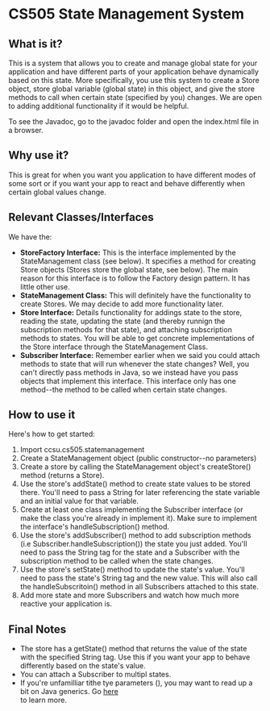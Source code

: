 <h1>CS505 State Management System</h1>
<h2>What is it?</h2>
<p>This is a system that allows you to create and manage global state for
your application and have different parts of your application behave
dynamically based on this state. More specifically, you use this system to
create a Store object, store global variable (global state) in this object, and
give the store methods to call when certain state (specified by you) changes.
We are open to adding additional functionality if it would be helpful.</p>
<p>To see the Javadoc, go to the javadoc folder and open the index.html file in
a browser.</p>
<h2>Why use it?</h2>
<p>This is great for when you want you application to have different modes
of some sort or if you want your app to react and behave differently when certain
global values change.
<h2>Relevant Classes/Interfaces</h2>
We have the:
<ul>
	<li><strong>StoreFactory Interface:</strong> This is the interface implemented
	by the StateManagement class (see below). It specifies a method for creating
	Store objects (Stores store the global state, see below). The main reason for this
	interface is to follow the Factory design pattern. It has little other use.</li>
	<li><strong>StateManagement Class:</strong> This will definitely have the
	functionality to create Stores. We may decide to add  more functionality later.</li>
	<li><strong>Store Interface:</strong> Details functionality for addings state
	to the store, reading the state, updating the state (and thereby runnign the
	subscription methods for that state), and attaching subscription methods to states.
	You will be able to get concrete implementations of the Store interface
	through the StateManagement Class.</li>
	<li><strong>Subscriber Interface:</strong> Remember earlier when we said you
	could attach methods to state that will run whenever the state changes? Well, you
	can't directly pass methods in Java, so we instead have you pass objects that
	implement this interface. This interface only has one method--the method to
	be called when certain state changes.</li>
</ul>
<h2>How to use it</h2>
Here's how to get started:
<ol>
	<li>Import ccsu.cs505.statemanagement</li>
	<li>Create a StateManagement object (public constructor--no parameters)</li>
	<li>Create a store by calling the StateManagement object's createStore() method
	(returns a Store).</li>
	<li>Use the store's addState() method to create state values to be stored there.
	You'll need to pass a String for later referencing the state variable and an initial
	value for that variable.</li>
	<li>Create at least one class implementing the Subscriber interface (or make
	the class you're already in implement it). Make sure to implement the interface's
	handleSubscription() method.</li>
	<li>Use the store's addSubscriber() method to add subscription methods (i.e
	Subscriber.handleSubscription()) the state you just added. You'll need to pass the String
	tag for the state and a Subscriber with the subscription method to be called when the
	state changes.</li>
	<li>Use the store's setState() method to update the state's value. You'll need
	to pass the state's String tag and the new value. This will also call the
	handleSubscritoin() method in all Subscribers attached to this state.</li>
	<li>Add more state and more Subscribers and watch how much more reactive
	your application is.</li>
</ol>
<h2>Final Notes</h2>
<ul>
	<li>The store has a getState() method that returns the value
	of the state with the specified String tag. Use this if you want your app to
	behave differently based on the state's value.</li>
	<li>You can attach a Subscriber to multipl states.</li>
	<li>If you're unfamilliar tithe tye parameters (<T>), you may want to read up
	a bit on Java generics. Go
	<a href="https://docs.oracle.com/javase/tutorial/java/generics/index.html"
	target="_blank">here</a></li> to learn more.
</ul>
